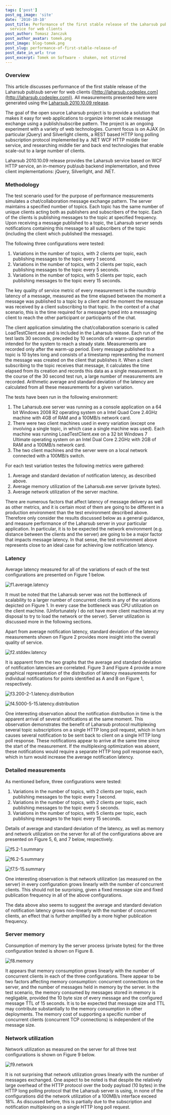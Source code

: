 ```yaml
---
tags: ['post']
post_og_image: 'site'
date: '2010-10-10'  
post_title: Performance of the first stable release of the Laharsub pub/sub
  service for web clients
post_author: Tomasz Janczuk
post_author_avatar: tomek.png
post_image: blog-tomek.png
post_slug: performance-of-first-stable-release-of
post_date_in_url: true
post_excerpt: Tomek on Software - shaken, not stirred
---
```





### Overview  

This article discusses performance of the first stable release of the Laharsub pub\sub server for web clients ([http://laharsub.codeplex.com](http://laharsub.codeplex.com)). All measurements presented here were generated using the [Laharsub 2010.10.09 release](http://laharsub.codeplex.com/releases/view/53694).   

The goal of the open source Laharsub project is to provide a solution that makes it easy for web applications to organize internet scale message exchange using a publish/subscribe pattern. The project is an ongoing experiment with a variety of web technologies. Current focus is on AJAX (in particular jQuery) and Silverlight clients, a REST based HTTP long polling subscription protocol implemented by a .NET WCF HTTP middle tier service, and researching middle tier and back end technologies that enable scale-out to a large number of clients.   

Laharsub 2010.10.09 release provides the Laharsub service based on WCF HTTP service, an in-memory pub\sub backend implementation, and three client implementations: jQuery, Silverlight, and .NET.   

### Methodology  

The test scenario used for the purpose of performance measurements simulates a chat/collaboration message exchange pattern. The server maintains a specified number of topics. Each topic has the same number of unique clients acting both as publishers and subscribers of the topic. Each of the clients is publishing messages to the topic at specified frequency. Upon receiving a message published to a topic, the Laharsub server sends notifications containing this message to all subscribers of the topic (including the client which published the message).   

The following three configurations were tested:  

1. Variations in the number of topics, with 2 clients per topic, each publishing messages to the topic every 1 second.  
2. Variations in the number of topics, with 2 clients per topic, each publishing messages to the topic every 5 seconds.  
3. Variations in the number of topics, with 5 clients per topic, each publishing messages to the topic every 15 seconds.  
  

The key quality of service metric of every measurement is the roundtrip latency of a message, measured as the time elapsed between the moment a message was published to a topic by a client and the moment the message was received by a client subscribing to that topic. In the context of a chat scenario, this is the time required for a message typed into a messaging client to reach the other participant or participants of the chat.   

The client application simulating the chat/collaboration scenario is called LoadTestClient.exe and is included in the Laharsub release. Each run of the test lasts 30 seconds, preceded by 10 seconds of a warm-up operation intended for the system to reach a steady state. Measurements are recorded only after the warm-up period. Every message published to a topic is 10 bytes long and consists of a timestamp representing the moment the message was created on the client that publishes it. When a client subscribing to the topic receives that message, it calculates the time elapsed from its creation and records this data as a single measurement. In the course of the 30 second test run, a large number of measurements are recorded. Arithmetic average and standard deviation of the latency are calculated from all these measurements for a given variation.   

The tests have been run in the following environment:  

1. The Laharsub.exe server was running as a console application on a 64 bit Windows 2008 R2 operating system on a Intel Quad Core 2.4GHz machine with 4GB of RAM and a 100MB/s network card.  
2. There were two client machines used in every variation (except one involving a single topic, in which case a single machine was used). Each machine was running LoadTestClient.exe on a 32 bit Windows 7 Ultimate operating system on an Intel Dual Core 2.2GHz with 2GB of RAM and a 100MB/s network card.  
3. The two client machines and the server were on a local network connected with a 100MB/s switch.  
  

For each test variation testes the following metrics were gathered:  

1. Average and standard deviation of notification latency, as described above.  
2. Average memory utilization of the Laharsub.exe server (private bytes).  
3. Average network utilization of the server machine.  
  

There are numerous factors that affect latency of message delivery as well as other metrics, and it is certain most of them are going to be different in a production environment than the test environment described above. Therefore only consider the results discussed below as a general guidance, and measure performance of the Laharsub server in your particular application. In particular, it is to be expected the network environment (e.g. distance between the clients and the server) are going to be a major factor that impacts message latency. In that sense, the test environment above represents close to an ideal case for achieving low notification latency.   

### Latency  

Average latency measured for all of the variations of each of the test configurations are presented on Figure 1 below.   

 ![f1.average.latency](http://download.codeplex.com/Project/Download/FileDownload.aspx?ProjectName=laharsub&DownloadId=156325)  

It must be noted that the Laharsub server was not the bottleneck of scalability to a larger number of concurrent clients in any of the variations depicted on Figure 1. In every case the bottleneck was CPU utilization on the client machine. (Unfortunately I do not have more client machines at my disposal to try to load the network or the server). Server utilization is discussed more in the following sections.   

Apart from average notification latency, standard deviation of the latency measurements shown on Figure 2 provides more insight into the overall quality of service.   

 ![f2.stddev.latency](http://download.codeplex.com/Project/Download/FileDownload.aspx?ProjectName=laharsub&DownloadId=156327)  

It is apparent from the two graphs that the average and standard deviation of notification latencies are correlated. Figure 3 and Figure 4 provide a more graphical representation of the distribution of latency measurements for individual notifications for points identified as A and B on Figure 1, respectively.  

 ![f3.200-2-1.latency.distribution](http://download.codeplex.com/Project/Download/FileDownload.aspx?ProjectName=laharsub&DownloadId=156329)  

 ![f4.5000-5-15.latency.distribution](http://download.codeplex.com/Project/Download/FileDownload.aspx?ProjectName=laharsub&DownloadId=156331)  

One interesting observation about the notification distribution in time is the apparent arrival of several notifications at the same moment. This observation demonstrates the benefit of Laharsub protocol multiplexing several topic subscriptions on a single HTTP long poll request, which in turn causes several notification to be sent back to client on a single HTTP long poll response. These notifications appear to arrive at the same time since the start of the measurement. If the multiplexing optimization was absent, these notifications would require a separate HTTP long poll response each, which in turn would increase the average notification latency.   

### Detailed measurements  

As mentioned before, three configurations were tested:  

1. Variations in the number of topics, with 2 clients per topic, each publishing messages to the topic every 1 second.  
2. Variations in the number of topics, with 2 clients per topic, each publishing messages to the topic every 5 seconds.  
3. Variations in the number of topics, with 5 clients per topic, each publishing messages to the topic every 15 seconds.  
  

Details of average and standard deviation of the latency, as well as memory and network utilization on the server for all of the configurations above are presented on Figure 5, 6, and 7 below, respectively.   

 ![f5.2-1.summary](http://download.codeplex.com/Project/Download/FileDownload.aspx?ProjectName=laharsub&DownloadId=156333)  

 ![f6.2-5.summary](http://download.codeplex.com/Project/Download/FileDownload.aspx?ProjectName=laharsub&DownloadId=156335)  

 ![f7.5-15.summary](http://download.codeplex.com/Project/Download/FileDownload.aspx?ProjectName=laharsub&DownloadId=156337)  

One interesting observation is that network utilization (as measured on the server) in every configuration grows linearly with the number of concurrent clients. This should not be surprising, given a fixed message size and fixed publication frequency in all of the above configurations.   

The data above also seems to suggest the average and standard deviation of notification latency grows non-linearly with the number of concurrent clients, an effect that is further amplified by a more higher publication frequency.   

### Server memory  

Consumption of memory by the server process (private bytes) for the three configuration tested is shown on Figure 8.   

 ![f8.memory](http://download.codeplex.com/Project/Download/FileDownload.aspx?ProjectName=laharsub&DownloadId=156339)  

It appears that memory consumption grows linearly with the number of concurrent clients in each of the three configurations. There appear to be two factors affecting memory consumption: concurrent connections on the server, and the number of messages held in memory by the server. In the test scenario, the memory consumed by messages stored in memory is negligable, provided the 10 byte size of every message and the configured message TTL of 15 seconds. It is to be expected that message size and TTL may contribute substantially to the memory consumption in other deployments. The memory cost of supporting a specific number of concurrent clients (concurrent TCP connections) is independent of the message size.   

### Network utilization  

Network utilization as measured on the server for all three test configurations is shown on Figure 9 below.   

 ![f9.network](http://download.codeplex.com/Project/Download/FileDownload.aspx?ProjectName=laharsub&DownloadId=156341)  

It is not surprising that network utilization grows linearly with the number of messages exchanged. One aspect to be noted is that despite the relatively large overhead of the HTTP protocol over the body payload (10 bytes) in the HTTP long polling protocol that the Laharsub server is using, in none of the configurations did the network utilization of a 100MB/s interface exceed 18%. As discussed before, this is partially due to the subscription and notification multiplexing on a single HTTP long poll request.   